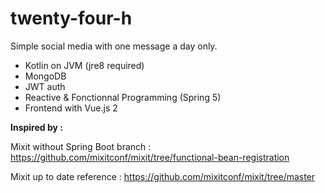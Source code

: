 # twenty-four-h

Simple social media with one message a day only.

* Kotlin on JVM (jre8 required)
* MongoDB
* JWT auth
* Reactive & Fonctionnal Programming (Spring 5)
* Frontend with Vue.js 2

**Inspired by :**

Mixit without Spring Boot branch :
https://github.com/mixitconf/mixit/tree/functional-bean-registration

Mixit up to date reference :
https://github.com/mixitconf/mixit/tree/master
